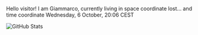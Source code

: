 Hello visitor! I am Giammarco, currently living in space coordinate lost... and time coordinate Wednesday, 6 October, 20:06 CEST

![GitHub Stats](https://github-readme-stats.vercel.app/api?username=grcasanova)
